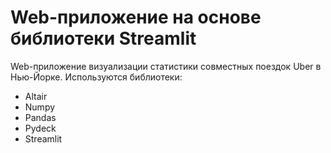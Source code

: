 # Web-приложение на основе библиотеки Streamlit
Web-приложение визуализации статистики совместных поездок Uber в Нью-Йорке.
Используются библиотеки:
- Altair
- Numpy
- Pandas
- Pydeck
- Streamlit
